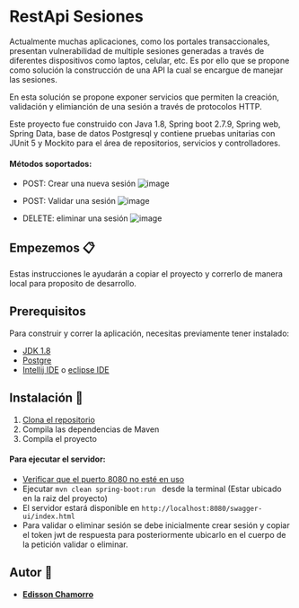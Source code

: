 # RestApi Sesiones

Actualmente muchas aplicaciones, como los portales transaccionales, presentan vulnerabilidad de multiple sesiones generadas a través de diferentes
dispositivos como laptos, celular, etc. Es por ello que se propone como solución la construcción de una API la cual se encargue de manejar las 
sesiones.

En esta solución se propone exponer servicios que permiten la creación, validación y elimianción de una sesión a través de protocolos HTTP.

Este proyecto fue construido con Java 1.8, Spring boot 2.7.9, Spring web, Spring Data, base de datos Postgresql y contiene pruebas unitarias con JUnit 5 y Mockito para el área 
de repositorios, servicios y controlladores.

#### Métodos soportados:

* POST: Crear una nueva sesión
![image](https://user-images.githubusercontent.com/71468355/224379055-d0cb1248-9b59-4521-a71d-76450a6a9b9a.png)


* POST: Validar una sesión
![image](https://user-images.githubusercontent.com/71468355/224379170-543247bc-e0a3-4ee4-b637-a48044e9e3d8.png)


* DELETE: eliminar una sesión
![image](https://user-images.githubusercontent.com/71468355/224379104-90dbc16b-0ec8-47e2-9a4e-ce8738283d77.png)


## Empezemos :clipboard:

Estas instrucciones le ayudarán a copiar el proyecto y correrlo de manera local para proposito de desarrollo.

## Prerequisitos

Para construir y correr la aplicación, necesitas previamente tener instalado:

- [JDK 1.8](http://www.oracle.com/technetwork/java/javase/downloads/jdk8-downloads-2133151.html)
- [Postgre](https://www.solvetic.com/tutoriales/article/7676-como-instalar-postgresql-en-windows-10/)
- [Intellij IDE](https://support.academicsoftware.eu/hc/es/articles/360006978997-C%C3%B3mo-instalar-IntelliJ-IDEA-Community-Edition) o [eclipse IDE](https://tutobasico.com/instalar-eclipse-windows/)


## Instalación :wrench:

1. [Clona el repositorio](https://docs.github.com/es/repositories/creating-and-managing-repositories/cloning-a-repository)
2. Compila las dependencias de Maven
3. Compila el proyecto

#### Para ejecutar el servidor:
* [Verificar que el puerto 8080 no esté en uso](https://www.ionos.es/digitalguide/servidores/seguridad/puertos-abiertos/#:~:text=Si%20quieres%20comprobar%20los%20puertos,no%20se%20est%C3%A1n%20conectando%20actualmente.)
* Ejecutar `mvn clean spring-boot:run ` desde la terminal (Estar ubicado en la raiz del proyecto)
* El servidor estará disponible en `http://localhost:8080/swagger-ui/index.html`
* Para validar o eliminar sesión se debe inicialmente crear sesión y copiar el token jwt de respuesta
para posteriormente ubicarlo en el cuerpo de la petición validar o eliminar.

## Autor :pencil:

* **[Edisson Chamorro](https://github.com/edissonchamorroc)**
